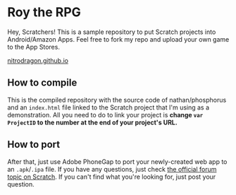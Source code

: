 # Roy the RPG

Hey, Scratchers! This is a sample repository to put Scratch projects into Android/Amazon Apps.
Feel free to fork my repo and upload your own game to the App Stores.

[nitrodragon.github.io](http://nitrodragon.github.io/royroyroyroy)
## How to compile
This is the compiled repository with the source code of nathan/phosphorus and an `index.html` file linked to the Scratch project that I'm using as a demonstration. All you need to do to link your project is **change `var ProjectID` to the number at the end of your project's URL.**

## How to port
After that, just use Adobe PhoneGap to port your newly-created web app to an `.apk`/`.ipa` file. If you have any questions, just check [the official forum topic on Scratch](https://scratch.mit.edu/discuss/topic/91282/?page=2). If you can't find what you're looking for, just post your question.
